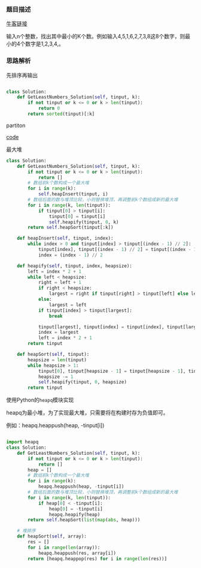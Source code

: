 ### 题目描述

[牛客链接](https://www.nowcoder.com/practice/6a296eb82cf844ca8539b57c23e6e9bf?tpId=13&tqId=11182&tPage=2&rp=2&ru=/ta/coding-interviews&qru=/ta/coding-interviews/question-ranking)

输入n个整数，找出其中最小的K个数。例如输入4,5,1,6,2,7,3,8这8个数字，则最小的4个数字是1,2,3,4,。

### 思路解析

先排序再输出

```python

class Solution:
    def GetLeastNumbers_Solution(self, tinput, k):
        if not tinput or k <= 0 or k > len(tinput):
            return 0
        return sorted(tinput)[:k]

```
partiton

[code](https://github.com/1273545169/Leetcode/blob/master/215%20%E6%95%B0%E7%BB%84%E4%B8%AD%E7%9A%84%E7%AC%ACK%E4%B8%AA%E6%9C%80%E5%A4%A7%E5%85%83%E7%B4%A0.md)

最大堆

```python
class Solution:
    def GetLeastNumbers_Solution(self, tinput, k):
        if not tinput or k <= 0 or k > len(tinput):
            return []
        # 数组前k个数构成一个最大堆
        for i in range(k):
            self.heapInsert(tinput, i)
        # 数组后面的数与堆顶比较，小则替换堆顶，再调整前k个数组成新的最大堆
        for i in range(k, len(tinput)):
            if tinput[0] > tinput[i]:
                tinput[0] = tinput[i]
                self.heapify(tinput, 0, k)
        return self.heapSort(tinput[:k])

    def heapInsert(self, tinput, index):
        while index > 0 and tinput[index] > tinput[(index - 1) // 2]:
            tinput[index], tinput[(index - 1) // 2] = tinput[(index - 1) // 2], tinput[index]
            index = (index - 1) // 2

    def heapify(self, tinput, index, heapsize):
        left = index * 2 + 1
        while left < heapsize:
            right = left + 1
            if right < heapsize:
                largest = right if tinput[right] > tinput[left] else left
            else:
                largest = left
            if tinput[index] > tinput[largest]:
                break

            tinput[largest], tinput[index] = tinput[index], tinput[largest]
            index = largest
            left = index * 2 + 1
        return tinput

    def heapSort(self, tinput):
        heapsize = len(tinput)
        while heapsize > 1:
            tinput[0], tinput[heapsize - 1] = tinput[heapsize - 1], tinput[0]
            heapsize -= 1
            self.heapify(tinput, 0, heapsize)
        return tinput

```
使用Python的`heapq`模块实现

heapq为最小堆，为了实现最大堆，只需要将在构建时存为负值即可。

例如：heapq.heappush(heap, -tinput[i])

```python

import heapq
class Solution:
    def GetLeastNumbers_Solution(self, tinput, k):
        if not tinput or k <= 0 or k > len(tinput):
            return []
        heap = []
        # 数组前k个数构成一个最大堆
        for i in range(k):
            heapq.heappush(heap, -tinput[i])
        # 数组后面的数与堆顶比较，小则替换堆顶，再调整前k个数组成新的最大堆
        for i in range(k, len(tinput)):
            if heap[0] < -tinput[i]:
                heap[0] = -tinput[i]
                heapq.heapify(heap)
        return self.heapSort(list(map(abs, heap)))

    # 堆排序
    def heapSort(self, array):
        res = []
        for i in range(len(array)):
            heapq.heappush(res, array[i])
        return [heapq.heappop(res) for i in range(len(res))]

```
